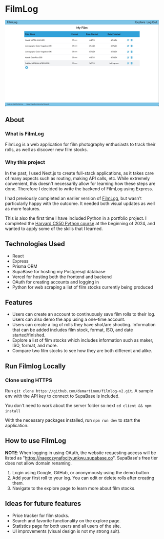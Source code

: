 # FilmLog

![Log example](client/public/sample.jpg)
## About

### What is FilmLog
FilmLog is a web application for film photography enthusiasts to track their rolls, as well as discover new film stocks.

### Why this project
In the past, I  used Next.js to create full-stack applications, as it takes care of many aspects such as routing, making API calls, etc. While extremely convenient, this doesn't necessarily allow for learning how these steps are done. Therefore I decided to write the backend of FilmLog using Express.

I had previously completed an earlier version of [FilmLog](https://github.com/demartinom/film-log), but wasn't particularly happy with the outcome. It needed both visual updates as well as more features.

This is also the first time I have included Python in a portfolio project. I completed the [Harvard CS50 Python course](https://cs50.harvard.edu/python/2022/) at the beginning of 2024, and wanted to apply some of the skills that I learned.

## Technologies Used
- React
- Express
- Prisma ORM
- SupaBase for hosting my Postgresql database
- Vercel for hosting both the frontend and backend
- OAuth for creating accounts and logging in
- Python for web scraping a list of film stocks currently being produced

## Features
- Users can create an account to continuously save film rolls to their log. Users can also demo the app using a one-time account.
- Users can create a log of rolls they have shot/are shooting. Information that can be added includes film stock, format, ISO, and date started/finished.
- Explore a list of film stocks which includes information such as maker, ISO, format, and more.
- Compare two film stocks to see how they are both different and alike.

## Run Filmlog Locally

### Clone using HTTPS

Run `git clone https://github.com/demartinom/filmlog-v2.git`. A sample env with the API key to connect to SupaBase is included.

You don't need to work about the server folder so next `cd client && npm install`

With the necessary packages installed, run `npm run dev` to start the application.

## How to use FilmLog

**NOTE**: When logging in using OAuth, the website requesting access will be listed as "https://naexczynafocityunkwu.supabase.co". SupaBase's free tier does not allow domain renaming.
 
1. Login using Google, GitHub, or anonymously using the demo button
2. Add your first roll to your log. You can edit or delete rolls after creating them.
3. Navigate to the explore page to learn more about film stocks.

## Ideas for future features
- Price tracker for film stocks.
- Search and favorite functionality on the explore page.
- Statistics page for both users and all users of the site.
- UI improvements (visual design is not my strong suit).

